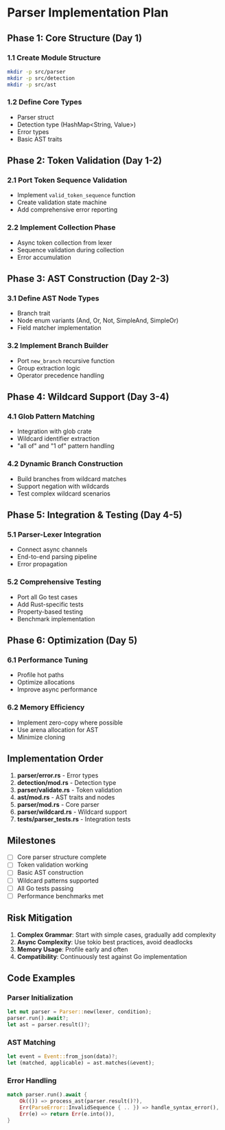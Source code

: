 # Parser Implementation Plan

## Phase 1: Core Structure (Day 1)

### 1.1 Create Module Structure
```bash
mkdir -p src/parser
mkdir -p src/detection
mkdir -p src/ast
```

### 1.2 Define Core Types
- Parser struct
- Detection type (HashMap<String, Value>)
- Error types
- Basic AST traits

## Phase 2: Token Validation (Day 1-2)

### 2.1 Port Token Sequence Validation
- Implement `valid_token_sequence` function
- Create validation state machine
- Add comprehensive error reporting

### 2.2 Implement Collection Phase
- Async token collection from lexer
- Sequence validation during collection
- Error accumulation

## Phase 3: AST Construction (Day 2-3)

### 3.1 Define AST Node Types
- Branch trait
- Node enum variants (And, Or, Not, SimpleAnd, SimpleOr)
- Field matcher implementation

### 3.2 Implement Branch Builder
- Port `new_branch` recursive function
- Group extraction logic
- Operator precedence handling

## Phase 4: Wildcard Support (Day 3-4)

### 4.1 Glob Pattern Matching
- Integration with glob crate
- Wildcard identifier extraction
- "all of" and "1 of" pattern handling

### 4.2 Dynamic Branch Construction
- Build branches from wildcard matches
- Support negation with wildcards
- Test complex wildcard scenarios

## Phase 5: Integration & Testing (Day 4-5)

### 5.1 Parser-Lexer Integration
- Connect async channels
- End-to-end parsing pipeline
- Error propagation

### 5.2 Comprehensive Testing
- Port all Go test cases
- Add Rust-specific tests
- Property-based testing
- Benchmark implementation

## Phase 6: Optimization (Day 5)

### 6.1 Performance Tuning
- Profile hot paths
- Optimize allocations
- Improve async performance

### 6.2 Memory Efficiency
- Implement zero-copy where possible
- Use arena allocation for AST
- Minimize cloning

## Implementation Order

1. **parser/error.rs** - Error types
2. **detection/mod.rs** - Detection type
3. **parser/validate.rs** - Token validation
4. **ast/mod.rs** - AST traits and nodes
5. **parser/mod.rs** - Core parser
6. **parser/wildcard.rs** - Wildcard support
7. **tests/parser_tests.rs** - Integration tests

## Milestones

- [ ] Core parser structure complete
- [ ] Token validation working
- [ ] Basic AST construction
- [ ] Wildcard patterns supported
- [ ] All Go tests passing
- [ ] Performance benchmarks met

## Risk Mitigation

1. **Complex Grammar**: Start with simple cases, gradually add complexity
2. **Async Complexity**: Use tokio best practices, avoid deadlocks
3. **Memory Usage**: Profile early and often
4. **Compatibility**: Continuously test against Go implementation

## Code Examples

### Parser Initialization
```rust
let mut parser = Parser::new(lexer, condition);
parser.run().await?;
let ast = parser.result()?;
```

### AST Matching
```rust
let event = Event::from_json(data)?;
let (matched, applicable) = ast.matches(&event);
```

### Error Handling
```rust
match parser.run().await {
    Ok(()) => process_ast(parser.result()?),
    Err(ParseError::InvalidSequence { .. }) => handle_syntax_error(),
    Err(e) => return Err(e.into()),
}
```